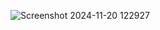 ![Screenshot 2024-11-20 122927](https://github.com/user-attachments/assets/cf72b46c-a6c2-4cd4-a5fd-8c5f8e7c2917)

